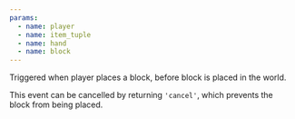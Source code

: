 ```yaml
---
params:
  - name: player
  - name: item_tuple
  - name: hand
  - name: block
---
```


Triggered when player places a block, before block is placed in the world.

This event can be cancelled by returning `'cancel'`, which prevents the block
from being placed.
